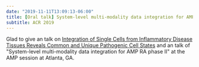 ```yaml
---
date: "2019-11-11T13:09:13-06:00"
title: [Oral talk] System-level multi-modality data integration for AMP RA phase II at American College of Rheumatology (ACR)
subtitle: ACR 2019
---
```


Glad to give an talk on [Integration of Single Cells from Inflammatory Disease Tissues Reveals Common and Unique Pathogenic Cell States](https://acrabstracts.org/abstract/integration-of-single-cells-from-inflammatory-disease-tissues-reveals-common-and-unique-pathogenic-cell-states/) and an talk of "System-level multi-modality data integration for AMP RA phase II" at the AMP session at Atlanta, GA.
